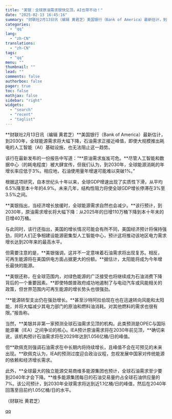 ```yaml
---
title: "美银：全球原油需求很快见顶，AI也带不动！"
date: "2025-02-13 16:45:16"
summary: "财联社2月13日讯（编辑 黄君芝）美国银行（Bank of America）最新估计，到2030年，..."
categories:
  - "qq"
lang:
  - "zh-CN"
translations:
  - "zh-CN"
tags:
  - "qq"
menu: ""
thumbnail: ""
lead: ""
comments: false
authorbox: false
pager: true
toc: false
mathjax: false
sidebar: "right"
widgets:
  - "search"
  - "recent"
  - "taglist"
---
```


**财联社2月13日讯（编辑 黄君芝）**美国银行（Bank of America）最新估计，到2030年，全球能源需求将大幅下降，石油需求正接近峰值，即使大规模推出耗电的人工智能（AI）基础设施，也无法阻止这一趋势。

该行在最新发布的一份报告中写道：“**原油需求岌岌可危。**尽管人工智能和数据中心（的耗电程度）被大肆宣传，但我们认为，到2030年，全球能源消耗的年增长率应低于3%。相应地，石油使用量年增速可能难以突破1%。”

根据这项研究，自本世纪头十年以来，全球GDP增速出现了实质性下滑，从平均6.5%降至本十年的4.9%。未来几年，结构性阻力将使全球GDP增长停滞在3%至3.5%之间。

**美银指出，当经济增长放缓时，全球能源需求自然也会减少。**该行预计，到2030年，原油需求增长将大幅下降：从2025年的日增110万桶下降到本十年末的日增40万桶。

与此同时，该行还指出，美国的增长情况可能会有所不同，美国经济预计将保持强劲，同时人们正争相建设能源密集型人工智能中心，预计这将推动该地区电力需求增长达到20年来的最高水平。

但需要注意的是，**美银强调，这并不一定意味着石油需求将出现复苏。相反，可再生能源将在美国供电方面占据更大的份额。**据估计，太阳能将成为今年增长最快的能源。

**美银还称，在全球范围内，对绿色能源的广泛接受也将继续成为石油消费下降背后的一个重要因素。**即使特朗普政府成功地遏制了与电动汽车或风能相关的政策，但世界范围内可再生能源的增长势头也很强劲。

“**能源转型支出仍在强劲增长。**甚至沙特阿拉伯现在也在迅速转向风能和太阳能，并将大幅减少其电力部门的原油和燃料油消耗。对其他燃料的需求也很有限。”报告称。

当然，**美银并非第一家预测全球石油需求见顶的机构。此类预测是OPEC与国际能源署（IEA）之间争论的核心。IEA预计原油需求将在2030年前见顶，**确切来说，该机构预计石油需求将在2029年达到1.056亿桶/日的峰值。

但**欧佩克则强调石油需求在中长期内将持续增长，且峰值不会在可预见的未来出现。**欧佩克认为，IEA的预测过度迎合政治议程，忽视发展中国家对传统能源的依赖和经济增长需求。

此外，**全球最大的独立能源交易商维多能源集团也预计，全球石油需求至少要到2040年才会下降。**维多能源集团每日的石油交易量约占全球石油供应量的7%。该公司预计，到2030年全球需求将达到近1.1亿桶/日的峰值，然后在2040年回落至目前约1.05亿桶/日的水平。

（财联社 黄君芝）

[qq](https://new.qq.com/rain/a/20250213A060DQ00)
